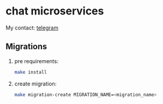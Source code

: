 # chat microservices

My contact: [telegram](https://t.me/cs_and_dev)

## Migrations
1) pre requirements:
    ```bash
    make install
    ```
2) create migration:
    ```bash
    make migration-create MIGRATION_NAME=<migration_name>
    ```